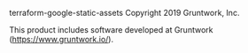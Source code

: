 terraform-google-static-assets
Copyright 2019 Gruntwork, Inc.

This product includes software developed at Gruntwork (https://www.gruntwork.io/).


